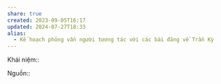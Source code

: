 ```yaml
---
share: true
created: 2023-09-05T16:17
updated: 2024-07-27T18:33
alias:
  - Kế hoạch phỏng vấn người tương tác với các bài đăng về Trấn Kỳ
---
```

Khái niệm:: 

Nguồn:: 
